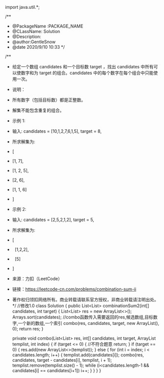 import java.util.*;

/**
 * @PackageName :PACKAGE_NAME
 * @CLassName: Solution
 * @Description:
 * @author:GentleSnow
 * @date 2020/9/10 10:33
 */

/**
 * 给定一个数组 candidates 和一个目标数 target ，找出 candidates 中所有可以使数字和为 target 的组合。candidates 中的每个数字在每个组合中只能使用一次。
 * 说明：
 * 所有数字（包括目标数）都是正整数。
 * 解集不能包含重复的组合。 
 * 示例 1:
 * 输入: candidates = [10,1,2,7,6,1,5], target = 8,
 * 所求解集为:
 * [
 *   [1, 7],
 *   [1, 2, 5],
 *   [2, 6],
 *   [1, 1, 6]
 * ]
 * 示例 2:
 * 输入: candidates = [2,5,2,1,2], target = 5,
 * 所求解集为:
 * [
 *   [1,2,2],
 *   [5]
 * ]
 * 来源：力扣（LeetCode）
 * 链接：https://leetcode-cn.com/problems/combination-sum-ii
 * 著作权归领扣网络所有。商业转载请联系官方授权，非商业转载请注明出处。
 */
 //修改1.0
class Solution {
    public List<List<Integer>> combinationSum2(int[] candidates, int target) {
        List<List<Integer>> res = new ArrayList<>();
        Arrays.sort(candidates);
        //combo函数传入需要返回的res,候选数组,目标数字,一个新的数组,一个索引
        combo(res, candidates, target, new ArrayList<Integer>(), 0);
        return res;
    }

    private void combo(List<List<Integer>> res, int[] candidates, int target, ArrayList<Integer> templist, int index) {
        if (target <= 0) {
            //不符合题意
            return;
        }
        if (target == 0) {
            res.add(new ArrayList<>(templist));
        } else {
            for (int i = index; i < candidates.length; i++) {
                templist.add(candidates[i]);
                combo(res, candidates, target - candidates[i], templist, i + 1);
                templist.remove(templist.size() - 1);
                while (i<candidates.length-1 && candidates[i] == candidates[i+1]) i++;
            }
        }
    }
}

















